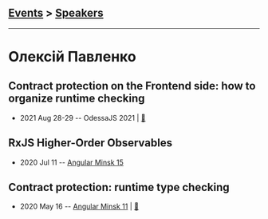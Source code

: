 ## [Events](../README.md) > [Speakers](../speakers.md)
---

# Олексій Павленко

## Contract protection on the Frontend side: how to organize runtime checking
- 2021 Aug 28-29 -- OdessaJS 2021  | [:notebook:](https://www.slideshare.net/OdessaJSConf/contract-protection-on-the-frontend-side-how-to-organize-runtime-checking-odessajs2021)  
## RxJS Higher-Order Observables
- 2020 Jul 11 -- [Angular Minsk 15](https://www.youtube.com/watch?v=vRl_Nar9iNs)    
## Contract protection: runtime type checking
- 2020 May 16 -- [Angular Minsk 11](https://www.youtube.com/watch?v=xEO00Fz_5Us)  | [:notebook:](https://docs.google.com/presentation/d/13aMbXd9IxYVGra9BQ7jLdkRQkyFCtuBTlclyOl9aiOE)  

